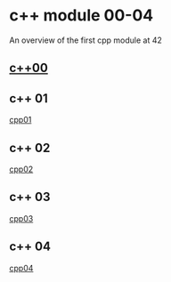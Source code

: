 # c++ module 00-04
An overview of the first cpp module at 42 

## [c++00](https://github.com/dhuss42/cpp00)  

## c++ 01
[cpp01](https://github.com/dhuss42/cpp01)  

## c++ 02
[cpp02](https://github.com/dhuss42/cpp02)  

## c++ 03
[cpp03](https://github.com/dhuss42/cpp03)  

## c++ 04
[cpp04](https://github.com/dhuss42/cpp04)  
